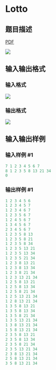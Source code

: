 # Lotto

## 题目描述

[problemUrl]: https://uva.onlinejudge.org/index.php?option=com_onlinejudge&Itemid=8&category=6&page=show_problem&problem=382

[PDF](https://uva.onlinejudge.org/external/4/p441.pdf)

![](https://cdn.luogu.com.cn/upload/vjudge_pic/UVA441/31bdc8bb44b969652a4679f661e63979708efd8b.png)

## 输入输出格式

### 输入格式

![](https://cdn.luogu.com.cn/upload/vjudge_pic/UVA441/21d99cdb64151c668fd2366f4d007176a1876aa0.png)

### 输出格式

![](https://cdn.luogu.com.cn/upload/vjudge_pic/UVA441/97c1eb47e5db50d6248ec667c7cf00c870f5e33f.png)

## 输入输出样例

### 输入样例 #1

```cpp
7 1 2 3 4 5 6 7
8 1 2 3 5 8 13 21 34
0
```


### 输出样例 #1

```cpp
1 2 3 4 5 6
1 2 3 4 5 7
1 2 3 4 6 7
1 2 3 5 6 7
1 2 4 5 6 7
1 3 4 5 6 7
2 3 4 5 6 7
1 2 3 5 8 13
1 2 3 5 8 21
1 2 3 5 8 34
1 2 3 5 13 21
1 2 3 5 13 34
1 2 3 5 21 34
1 2 3 8 13 21
1 2 3 8 13 34
1 2 3 8 21 34
1 2 3 13 21 34
1 2 5 8 13 21
1 2 5 8 13 34
1 2 5 8 21 34
1 2 5 13 21 34
1 2 8 13 21 34
1 3 5 8 13 21
1 3 5 8 13 34
1 3 5 8 21 34
1 3 5 13 21 34
1 3 8 13 21 34
1 5 8 13 21 34
2 3 5 8 13 21
2 3 5 8 13 34
2 3 5 8 21 34
2 3 5 13 21 34
2 3 8 13 21 34
2 5 8 13 21 34
3 5 8 13 21 34
```



